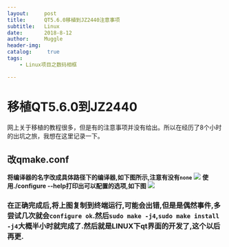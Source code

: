 ```yaml
---
layout:     post
title:      QT5.6.0移植到JZ2440注意事项
subtitle:   Linux
date:       2018-8-12
author:     Muggle
header-img:
catalog: 	 true
tags:
    - Linux项目之数码相框

---
```


# 移植QT5.6.0到JZ2440
网上关于移植的教程很多，但是有的注意事项并没有给出。所以在经历了8个小时的出坑之旅，我想在这里记录一下。

## 改qmake.conf
**将编译器的名字改成具体路径下的编译器,如下图所示,注意有没有`none`**
![](https://i.imgur.com/U3vA5Md.jpg)
**使用./configure --help打印出可以配置的选项,如下图**
![](https://i.imgur.com/3FQgZ2O.jpg)

### 在正确完成后,将上图复制到终端运行,可能会出错,但是是偶然事件,多尝试几次就会`configure ok`.然后`sudo make -j4`,`sudo make install -j4`大概半小时就完成了.然后就是LINUX下qt界面的开发了,这个以后再更.